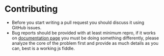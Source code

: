 # Contributing
- Before you start writing a pull request you should discuss it using GitHub issues.
- Bug reports should be provided with at least minimum repro, if it works on [documentation page](http://nonfactors.github.io./Wellidate) you must be doing something differently, please analyze the core of the problem first and provide as much details as you can, best is a working js fiddle.
